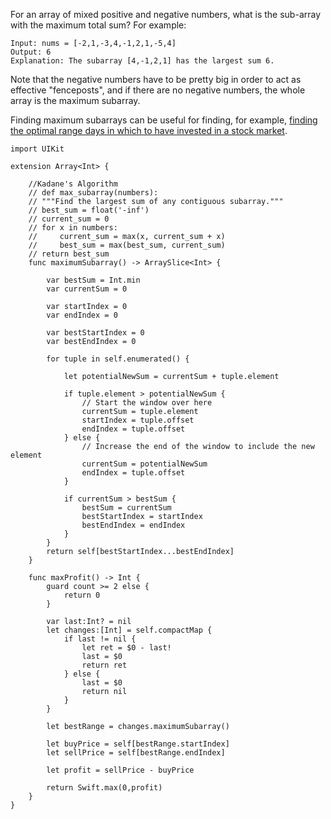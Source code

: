 
For an array of mixed positive and negative numbers, what is the sub-array with the maximum total sum? For example:
```
Input: nums = [-2,1,-3,4,-1,2,1,-5,4]
Output: 6
Explanation: The subarray [4,-1,2,1] has the largest sum 6.
```

Note that the negative numbers have to be pretty big in order to act as effective "fenceposts", and if there are no negative numbers, the whole array is the maximum subarray. 

Finding maximum subarrays can be useful for finding, for example, [finding the optimal range days in which to have invested in a stock market](https://leetcode.com/problems/best-time-to-buy-and-sell-stock/description/).

```
import UIKit

extension Array<Int> {

    //Kadane's Algorithm
    // def max_subarray(numbers):
    // """Find the largest sum of any contiguous subarray."""
    // best_sum = float('-inf')
    // current_sum = 0
    // for x in numbers:
    //     current_sum = max(x, current_sum + x)
    //     best_sum = max(best_sum, current_sum)
    // return best_sum
    func maximumSubarray() -> ArraySlice<Int> {

        var bestSum = Int.min
        var currentSum = 0
        
        var startIndex = 0
        var endIndex = 0
        
        var bestStartIndex = 0
        var bestEndIndex = 0
        
        for tuple in self.enumerated() {
            
            let potentialNewSum = currentSum + tuple.element
            
            if tuple.element > potentialNewSum {
                // Start the window over here
                currentSum = tuple.element
                startIndex = tuple.offset
                endIndex = tuple.offset
            } else {
                // Increase the end of the window to include the new element
                currentSum = potentialNewSum
                endIndex = tuple.offset
            }
            
            if currentSum > bestSum {
                bestSum = currentSum
                bestStartIndex = startIndex
                bestEndIndex = endIndex
            }
        }
        return self[bestStartIndex...bestEndIndex]
    }
    
    func maxProfit() -> Int {
        guard count >= 2 else {
            return 0
        }

        var last:Int? = nil
        let changes:[Int] = self.compactMap {
            if last != nil {
                let ret = $0 - last!
                last = $0
                return ret
            } else {
                last = $0
                return nil
            }
        }

        let bestRange = changes.maximumSubarray()
        
        let buyPrice = self[bestRange.startIndex]
        let sellPrice = self[bestRange.endIndex]
        
        let profit = sellPrice - buyPrice

        return Swift.max(0,profit)
    }
}
```
